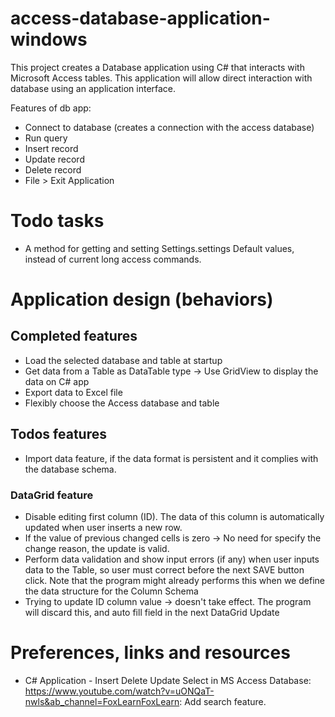 # access-database-application-windows
This project creates a Database application using C# that interacts with Microsoft Access tables. This application will allow direct interaction with database using an application interface.

Features of db app:
- Connect to database (creates a connection with the access database)
- Run query
- Insert record
- Update record
- Delete record
- File > Exit Application

# Todo tasks
- A method for getting and setting Settings.settings Default values, instead of current long access commands.

# Application design (behaviors)
## Completed features
- Load the selected database and table at startup
- Get data from a Table as DataTable type  -> Use GridView to display the data on C# app
- Export data to Excel file
- Flexibly choose the Access database and table
## Todos features
- Import data feature, if the data format is persistent and it complies with the database schema.

### DataGrid feature
- Disable editing first column (ID). The data of this column is automatically updated when user inserts a new row.
- If the value of previous changed cells is zero -> No need for specify the change reason, the update is valid.
- Perform data validation and show input errors (if any) when user inputs data to the Table, so user must correct before the next SAVE button click. Note that the program might already performs this when we define the data structure for the Column Schema  
- Trying to update ID column value -> doesn't take effect. The program will discard this, and auto fill field in the next DataGrid Update

# Preferences, links and resources
- C# Application - Insert Delete Update Select in MS Access Database: https://www.youtube.com/watch?v=uONQaT-nwls&ab_channel=FoxLearnFoxLearn: Add search feature.